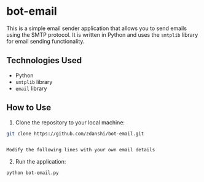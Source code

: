 # bot-email

This is a simple email sender application that allows you to send emails using the SMTP protocol. It is written in Python and uses the `smtplib` library for email sending functionality.

## Technologies Used

- Python
- `smtplib` library
- `email` library

## How to Use

1. Clone the repository to your local machine:

```bash
git clone https://github.com/zdanshi/bot-email.git


Modify the following lines with your own email details

````
2. Run the application:
```bash
python bot-email.py
